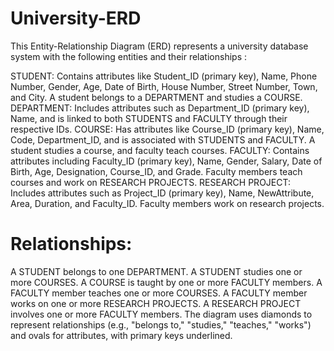 # University-ERD
This Entity-Relationship Diagram (ERD) represents a university database system with the following entities and their relationships :

STUDENT: Contains attributes like Student_ID (primary key), Name, Phone Number, Gender, Age, Date of Birth, House Number, Street Number, Town, and City. A student belongs to a DEPARTMENT and studies a COURSE.
DEPARTMENT: Includes attributes such as Department_ID (primary key), Name, and is linked to both STUDENTS and FACULTY through their respective IDs.
COURSE: Has attributes like Course_ID (primary key), Name, Code, Department_ID, and is associated with STUDENTS and FACULTY. A student studies a course, and faculty teach courses.
FACULTY: Contains attributes including Faculty_ID (primary key), Name, Gender, Salary, Date of Birth, Age, Designation, Course_ID, and Grade. Faculty members teach courses and work on RESEARCH PROJECTS.
RESEARCH PROJECT: Includes attributes such as Project_ID (primary key), Name, NewAttribute, Area, Duration, and Faculty_ID. Faculty members work on research projects.
# Relationships:

A STUDENT belongs to one DEPARTMENT.
A STUDENT studies one or more COURSES.
A COURSE is taught by one or more FACULTY members.
A FACULTY member teaches one or more COURSES.
A FACULTY member works on one or more RESEARCH PROJECTS.
A RESEARCH PROJECT involves one or more FACULTY members.
The diagram uses diamonds to represent relationships (e.g., "belongs to," "studies," "teaches," "works") and ovals for attributes, with primary keys underlined.


